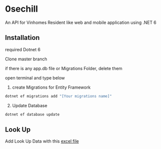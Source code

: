 # 0sechill
An API for Vinhomes Resident like web and mobile application using .NET 6

## Installation
required Dotnet 6 

Clone master branch

if there is any app.db file or Migrations Folder, delete them

open terminal and type below

1. create Migrations for Entity Framework
```bash
dotnet ef migrations add "[Your migrations name]"
```
2. Update Database
```bash
dotnet ef database update
```

## Look Up 
Add Look Up Data with this [excel file]( https://mega.nz/file/R1cHXBZJ#UKZP7XJQC1OboVcgZ8wkCrj1n1E_7sIVP5yxjvPNGt8)
